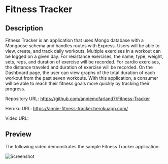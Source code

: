 # Fitness Tracker

## Description 

Fitness Tracker is an application that uses Mongo database with a Mongoose schema and handles routes with Express.
Users will be able to view, create, and track daily workouts. Multiple exercises in a workout can be logged on a given day. For resistance exercises, the name, type, weight, sets, reps, and duration of exercise will be recorded. For cardio exercises, the distance traveled and duration of exercise will be recorded.
On the Dashboard page, the user can view graphs of the total duration of each workout from the past seven workouts.
With this application, a consumer will be able to reach their fitness goals more quickly by tracking their progress.

Repository URL: https://github.com/anniemcfarland7/Fitness-Tracker

Heroku URL: https://annie-fitness-tracker.herokuapp.com/

Video URL: 

## Preview

The following video demonstrates the sample Fitness Tracker application:

![Screenshot](./public/assets/img/video.gif)
